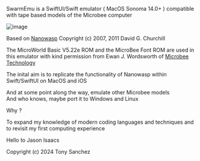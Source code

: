 
SwarmEmu is a SwiftUI/Swift emulator ( MacOS Sonoma 14.0+ ) compatible with tape based models of the Microbee computer  

![image](https://github.com/fatherdougalmaguire/SwarmEmu/assets/144415904/f11e44e6-3774-4b27-af6d-64b7bc89eb7b)

Based on [Nanowasp](http://www.nanowasp.org) 
Copyright (c) 2007, 2011 David G. Churchill

The MicroWorld Basic V5.22e ROM and the MicroBee Font ROM are used in this emulator with kind permission from Ewan J. Wordsworth of [Microbee Technology](https://www.microbeetechnology.com.au/)

The inital aim is to replicate the functionality of Nanowasp within Swift/SwiftUI on MacOS and iOS

And at some point along the way, emulate other Microbee models  
And who knows, maybe port it to Windows and Linux  

Why ?

To expand my knowledge of modern coding languages and techniques and to revisit my first computing experience

Hello to Jason Isaacs

Copyright (c) 2024 Tony Sanchez
